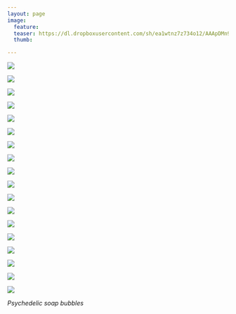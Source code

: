 ```yaml
---
layout: page
image:
  feature:
  teaser: https://dl.dropboxusercontent.com/sh/ea1wtnz7z734o12/AAApDMn9SflS9k6hH1xolYGZa/abstraktit-muut/1/DS47709_-245px.jpg
  thumb:

---
```


[![](https://dl.dropboxusercontent.com/sh/ea1wtnz7z734o12/AAC6Jmo3992aVwVFOAif07Sia/abstraktit-muut/1/DS47593_-800px.jpg)](https://dl.dropboxusercontent.com/sh/ea1wtnz7z734o12/AABNgEGtyUm9pgx3Lb3-fB8ra/abstraktit-muut/1/DS47593_.jpg)

[![](https://dl.dropboxusercontent.com/sh/ea1wtnz7z734o12/AACk-mKBQHPaErRZo1iqvw35a/abstraktit-muut/1/DS47593_3-800px.jpg)](https://dl.dropboxusercontent.com/sh/ea1wtnz7z734o12/AADfF-J3jfWrbWMvOlohXpvPa/abstraktit-muut/1/DS47593_3.jpg)

[![](https://dl.dropboxusercontent.com/sh/ea1wtnz7z734o12/AAC8cp34LJJfX3mgrhuCUkcha/abstraktit-muut/1/DS47593_4-800px.jpg)](https://dl.dropboxusercontent.com/sh/ea1wtnz7z734o12/AAATHGD9B2O6pWcI7DjTLOvOa/abstraktit-muut/1/DS47593_4.jpg)

[![](https://dl.dropboxusercontent.com/sh/ea1wtnz7z734o12/AACzwnub0l8HIa2VLQV5QTS2a/abstraktit-muut/1/DS47585_1-800px.jpg)](https://dl.dropboxusercontent.com/sh/ea1wtnz7z734o12/AABJSSUSe01FRhfRDeQ4Qtlja/abstraktit-muut/1/DS47585_1.jpg)

[![](https://dl.dropboxusercontent.com/sh/ea1wtnz7z734o12/AAANC_HnqeIAh3crUDdX-PzHa/abstraktit-muut/1/DS47591_1-800px.jpg)](https://dl.dropboxusercontent.com/sh/ea1wtnz7z734o12/AAAkT07xZjkpNb35Wf52k3q0a/abstraktit-muut/1/DS47591_1.jpg)

[![](https://dl.dropboxusercontent.com/sh/ea1wtnz7z734o12/AACJSOdqUe5XNmtvH4p1QCsOa/abstraktit-muut/1/DS47574-800px.jpg)](https://dl.dropboxusercontent.com/sh/ea1wtnz7z734o12/AAC2BfKEtRf187_AsdRg5sQNa/abstraktit-muut/1/DS47574.jpg)

[![](https://dl.dropboxusercontent.com/sh/ea1wtnz7z734o12/AAAjGW9P7nhU5C3K-kQIyKT4a/abstraktit-muut/1/DS47577_-800px.jpg)](https://dl.dropboxusercontent.com/sh/ea1wtnz7z734o12/AAAbfpixD-v9DLJOTBdhLPYka/abstraktit-muut/1/DS47577_.jpg)

[![](https://dl.dropboxusercontent.com/sh/ea1wtnz7z734o12/AAAgQ30mIiXO9cglqMPL1kGla/abstraktit-muut/1/DS47694-800px.jpg)](https://dl.dropboxusercontent.com/sh/ea1wtnz7z734o12/AADoc8xV1CDmCU_wsK7_m3ona/abstraktit-muut/1/DS47694.jpg)

[![](https://dl.dropboxusercontent.com/sh/ea1wtnz7z734o12/AAAUcUyNMbNeWq3UXxJbaWQja/abstraktit-muut/1/DS47690_2-800px.jpg)](https://dl.dropboxusercontent.com/sh/ea1wtnz7z734o12/AADT16Xx9vsS_ITA0zycltEia/abstraktit-muut/1/DS47690_2.jpg)

[![](https://dl.dropboxusercontent.com/sh/ea1wtnz7z734o12/AAAzFwig7Z_Bn7yEaIP1bFLUa/abstraktit-muut/1/DS47694_3-800px.jpg)](https://dl.dropboxusercontent.com/sh/ea1wtnz7z734o12/AAA4OthMbetz19TMVljAsUWYa/abstraktit-muut/1/DS47694_3.jpg)

[![](https://dl.dropboxusercontent.com/sh/ea1wtnz7z734o12/AACNNp1YUGqnzEVuU6l8-Ndoa/abstraktit-muut/1/DS47699_2-800px.jpg)](https://dl.dropboxusercontent.com/sh/ea1wtnz7z734o12/AAAqgYEwUBmDJ0CanVHB_lx6a/abstraktit-muut/1/DS47699_2.jpg)

[![](https://dl.dropboxusercontent.com/sh/ea1wtnz7z734o12/AAA4Z2M6BX8WeMe3SPa5XdsHa/abstraktit-muut/1/DS47699-800px.jpg)](https://dl.dropboxusercontent.com/sh/ea1wtnz7z734o12/AABj-pdp5LSJhgFHjklsweaqa/abstraktit-muut/1/DS47699.jpg)

[![](https://dl.dropboxusercontent.com/sh/ea1wtnz7z734o12/AADVVZ8a8D0WoVhJJCecu7OWa/abstraktit-muut/1/DS47701_2-800px.jpg)](https://dl.dropboxusercontent.com/sh/ea1wtnz7z734o12/AABvheaXpS9gYkJa2Dm50m3Ca/abstraktit-muut/1/DS47701_2.jpg)

[![](https://dl.dropboxusercontent.com/sh/ea1wtnz7z734o12/AAAuTWEF20jJorI1706uu0zSa/abstraktit-muut/1/DS47702_-800px.jpg)](https://dl.dropboxusercontent.com/sh/ea1wtnz7z734o12/AAAjl6G7q2emKlZQmvT1MNn_a/abstraktit-muut/1/DS47702_.jpg)

[![](https://dl.dropboxusercontent.com/sh/ea1wtnz7z734o12/AAClz-WOxJbZNS1vw9rSQjtfa/abstraktit-muut/1/DS47709_1-800px.jpg)](https://dl.dropboxusercontent.com/sh/ea1wtnz7z734o12/AAAaiu-gNDgEE4XFfLM0uea1a/abstraktit-muut/1/DS47709_1.jpg)

[![](https://dl.dropboxusercontent.com/sh/ea1wtnz7z734o12/AADbpAkKcwQq_C2EGP__KEhza/abstraktit-muut/1/DS47709-800px.jpg)](https://dl.dropboxusercontent.com/sh/ea1wtnz7z734o12/AADGvd2uTo0l_-SUqmIiIkPba/abstraktit-muut/1/DS47709.jpg)

[![](https://dl.dropboxusercontent.com/sh/ea1wtnz7z734o12/AADMtv-LAHSe9p7GNUQ_Uekfa/abstraktit-muut/1/DS47703_2-800px.jpg)](https://dl.dropboxusercontent.com/sh/ea1wtnz7z734o12/AACl7xeh5ek_DL0zFOUx4-CEa/abstraktit-muut/1/DS47703_2.jpg)

[![](https://dl.dropboxusercontent.com/sh/ea1wtnz7z734o12/AAB49QCmR6D-UwdZYKlfEP8Ca/abstraktit-muut/1/DS47703_3-800px.jpg)](https://dl.dropboxusercontent.com/sh/ea1wtnz7z734o12/AAD3XqSK-FjyyKtCZUNX7xJoa/abstraktit-muut/1/DS47703_3.jpg)

*Psychedelic soap bubbles*
